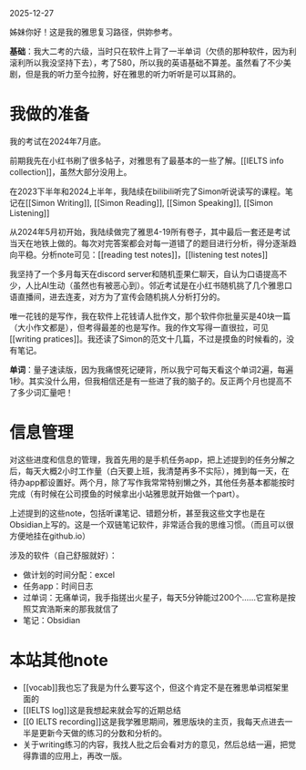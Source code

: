 2025-12-27

姊妹你好！这是我的雅思复习路径，供妳参考。

**基础**：我大二考的六级，当时只在软件上背了一半单词（欠债的那种软件，因为利滚利所以我没坚持下去），考了580，所以我的英语基础不算差。虽然看了不少美剧，但是我的听力至今拉胯，好在雅思的听力听听是可以耳熟的。

# 我做的准备

我的考试在2024年7月底。

前期我先在小红书刷了很多帖子，对雅思有了最基本的一些了解。[[IELTS info collection]]，虽然大部分没用上。

在2023下半年和2024上半年，我陆续在bilibili听完了Simon听说读写的课程。笔记在[[Simon Writing]], [[Simon Reading]], [[Simon Speaking]], [[Simon Listening]]

从2024年5月初开始，我陆续做完了雅思4-19所有卷子，其中最后一套还是考试当天在地铁上做的。每次对完答案都会对每一道错了的题目进行分析，得分逐渐趋向平稳。分析note可见：[[reading test notes]]，[[listening test notes]]

我坚持了一个多月每天在discord server和随机歪果仁聊天，自认为口语提高不少，人比AI生动（虽然也有被恶心到）。邻近考试是在小红书随机挑了几个雅思口语直播间，进去连麦，对方为了宣传会随机挑人分析打分的。

唯一花钱的是写作，我在软件上花钱请人批作文，那个软件你批量买是40块一篇（大小作文都是），但考得最差的也是写作。我的作文写得一直很拉，可见[[writing pratices]]。我还读了Simon的范文十几篇，不过是摸鱼的时候看的，没有笔记。

**单词**：量子速读版，因为我痛恨死记硬背，所以我宁可每天看这个单词2遍，每遍1秒。其实没什么用，但我相信还是有一些进了我的脑子的。反正两个月也提高不了多少词汇量吧！

# 信息管理

对这些进度和信息的管理，我首先用的是手机任务app，把上述提到的任务分解之后，每天大概2小时工作量（白天要上班，我清楚再多不实际），摊到每一天，在待办app都设置好。两个月，除了写作我常常特别懒之外，其他任务基本都能按时完成（有时候在公司摸鱼的时候拿出小站雅思就开始做一个part）。

上述提到的这些note，包括听课笔记、错题分析，甚至我这些文字也是在Obsidian上写的。这是一个双链笔记软件，非常适合我的思维习惯。（而且可以很方便地挂在github.io）

涉及的软件（自己舒服就好）：
- 做计划的时间分配：excel
- 任务app：时间日志
- 过单词：无痛单词，我手指搓出火星子，每天5分钟能过200个……它宣称是按照艾宾浩斯来的那我就信了
- 笔记：Obsidian

# 本站其他note

- [[vocab]]我也忘了我是为什么要写这个，但这个肯定不是在雅思单词框架里面的
- [[IELTS log]]这是我想起来就会写的近期总结
- [[0 IELTS recording]]这是我学雅思期间，雅思版块的主页，我每天点进去一半是更新今天做的练习的分数和分析的。
- 关于writing练习的内容，我找人批之后会看对方的意见，然后总结一遍，把觉得靠谱的应用上，再改一版。